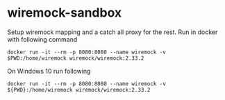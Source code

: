 # wiremock-sandbox

Setup wiremock mapping and a catch all proxy for the rest. Run in docker with following command
```
docker run -it --rm -p 8080:8080 --name wiremock -v $PWD:/home/wiremock wiremock/wiremock:2.33.2
```
On Windows 10 run following
```
docker run -it --rm -p 8080:8080 --name wiremock -v ${PWD}:/home/wiremock wiremock/wiremock:2.33.2
```
